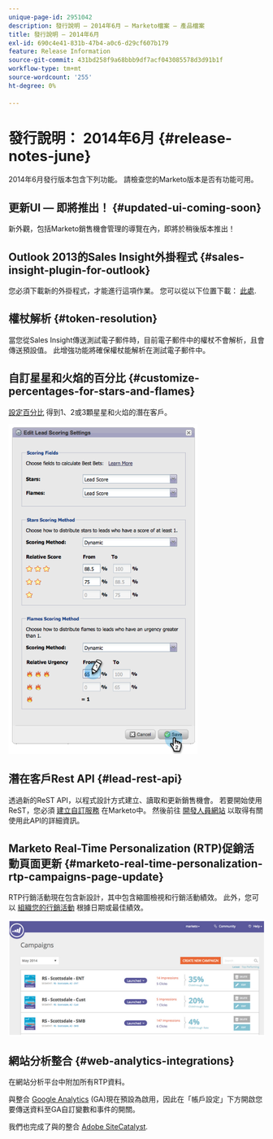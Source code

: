 ```yaml
---
unique-page-id: 2951042
description: 發行說明 — 2014年6月 — Marketo檔案 — 產品檔案
title: 發行說明 — 2014年6月
exl-id: 690c4e41-831b-47b4-a0c6-d29cf607b179
feature: Release Information
source-git-commit: 431bd258f9a68bbb9df7acf043085578d3d91b1f
workflow-type: tm+mt
source-wordcount: '255'
ht-degree: 0%

---
```


# 發行說明： 2014年6月 {#release-notes-june}

2014年6月發行版本包含下列功能。 請檢查您的Marketo版本是否有功能可用。

## 更新UI — 即將推出！ {#updated-ui-coming-soon}

新外觀，包括Marketo銷售機會管理的導覽在內，即將於稍後版本推出！

## Outlook 2013的Sales Insight外掛程式 {#sales-insight-plugin-for-outlook}

您必須下載新的外掛程式，才能進行這項作業。 您可以從以下位置下載： [此處](/help/marketo/product-docs/marketo-sales-insight/msi-outlook-plugin/install-the-marketo-email-add-in-for-outlook-with-a-registration-code.md).

## 權杖解析 {#token-resolution}

當您從Sales Insight傳送測試電子郵件時，目前電子郵件中的權杖不會解析，且會傳送預設值。 此增強功能將確保權杖能解析在測試電子郵件中。

## 自訂星星和火焰的百分比 {#customize-percentages-for-stars-and-flames}

[設定百分比](/help/marketo/product-docs/marketo-sales-insight/msi-for-salesforce/features/stars-and-flames/customize-stars-and-flames.md) 得到1、2或3顆星星和火焰的潛在客戶。

![](assets/image2014-9-22-13-3a50-3a31.png)

## 潛在客戶Rest API {#lead-rest-api}

透過新的ReST API，以程式設計方式建立、讀取和更新銷售機會。 若要開始使用ReST，您必須 [建立自訂服務](/help/marketo/product-docs/administration/additional-integrations/create-a-custom-service-for-use-with-rest-api.md) 在Marketo中。 然後前往 [開發人員網站](https://developers.marketo.com/documentation/rest/) 以取得有關使用此API的詳細資訊。

## Marketo Real-Time Personalization (RTP)促銷活動頁面更新 {#marketo-real-time-personalization-rtp-campaigns-page-update}

RTP行銷活動現在包含新設計，其中包含縮圖檢視和行銷活動績效。 此外，您可以 [組織您的行銷活動](/help/marketo/product-docs/web-personalization/working-with-web-campaigns/sort-web-campaigns-by-latest-or-top-performing.md) 根據日期或最佳績效。

![](assets/image2014-9-22-13-3a50-3a57.png)

## 網站分析整合 {#web-analytics-integrations}

在網站分析平台中附加所有RTP資料。

與整合 [Google Analytics](/help/marketo/product-docs/web-personalization/reporting-for-web-personalization/web-analytics-integrations/integrate-rtp-with-google-analytics.md) (GA)現在預設為啟用，因此在「帳戶設定」下方開啟您要傳送資料至GA自訂變數和事件的開關。

我們也完成了與的整合 [Adobe SiteCatalyst](/help/marketo/product-docs/web-personalization/reporting-for-web-personalization/web-analytics-integrations/integrate-with-adobe-analytics.md).
